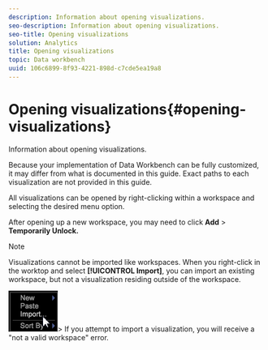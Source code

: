 ```yaml
---
description: Information about opening visualizations.
seo-description: Information about opening visualizations.
seo-title: Opening visualizations
solution: Analytics
title: Opening visualizations
topic: Data workbench
uuid: 106c6899-8f93-4221-898d-c7cde5ea19a8
---
```


# Opening visualizations{#opening-visualizations}

Information about opening visualizations.

Because your implementation of Data Workbench can be fully customized, it may differ from what is documented in this guide. Exact paths to each visualization are not provided in this guide.

All visualizations can be opened by right-clicking within a workspace and selecting the desired menu option.

After opening up a new workspace, you may need to click **Add** > **Temporarily Unlock.**

>[!NOTE]
>
>Visualizations cannot be imported like workspaces. When you right-click in the worktop and select **[!UICONTROL Import]**, you can import an existing workspace, but not a visualization residing outside of the workspace. 
>
>![](assets/import_workspace.png)>
>If you attempt to import a visualization, you will receive a "not a valid workspace" error.

